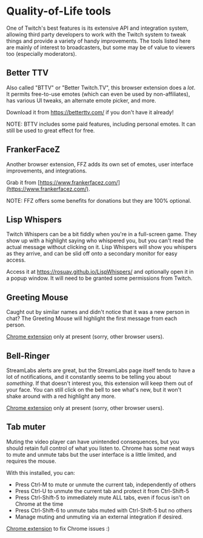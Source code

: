# Quality-of-Life tools

One of Twitch's best features is its extensive API and integration system,
allowing third party developers to work with the Twitch system to tweak things
and provide a variety of handy improvements. The tools listed here are mainly
of interest to broadcasters, but some may be of value to viewers too (especially
moderators).

## Better TTV

Also called "BTTV" or "Better Twitch.TV", this browser extension does a *lot*.
It permits free-to-use emotes (which can even be used by non-affiliates), has
various UI tweaks, an alternate emote picker, and more.

Download it from https://betterttv.com/ if you don't have it already!

NOTE: BTTV includes some paid features, including personal emotes. It can
still be used to great effect for free.

## FrankerFaceZ

Another browser extension, FFZ adds its own set of emotes, user interface
improvements, and integrations.

Grab it from [https://www.frankerfacez.com/](https://www.frankerfacez.com/).

NOTE: FFZ offers some benefits for donations but they are 100% optional.

## Lisp Whispers

Twitch Whispers can be a bit fiddly when you're in a full-screen game. They
show up with a highlight saying who whispered you, but you can't read the
actual message without clicking on it. Lisp Whispers will show you whispers
as they arrive, and can be slid off onto a secondary monitor for easy access.

Access it at https://rosuav.github.io/LispWhispers/ and optionally open it in
a popup window. It will need to be granted some permissions from Twitch.

## Greeting Mouse

Caught out by similar names and didn't notice that it was a new person in chat?
The Greeting Mouse will highlight the first message from each person.

[Chrome extension](https://chrome.google.com/webstore/detail/greeting-mouse/ncfbcmbgihgdlljhambifpmfgdpbdjom)
only at present (sorry, other browser users).

## Bell-Ringer

StreamLabs alerts are great, but the StreamLabs page itself tends to have a lot
of notifications, and it constantly seems to be telling you about *something*.
If that doesn't interest you, this extension will keep them out of your face.
You can still click on the bell to see what's new, but it won't shake around
with a red highlight any more.

[Chrome extension](https://chrome.google.com/webstore/detail/bell-ringer/kffjmeljahpbomnnkjfjomemefgkdnlc)
only at present (sorry, other browser users).

## Tab muter

Muting the video player can have unintended consequences, but you should retain
full control of what you listen to. Chrome has some neat ways to mute and
unmute tabs but the user interface is a little limited, and requires the mouse.

With this installed, you can:
* Press Ctrl-M to mute or unmute the current tab, independently of others
* Press Ctrl-U to unmute the current tab and protect it from Ctrl-Shift-5
* Press Ctrl-Shift-5 to immediately mute ALL tabs, even if focus isn't on
  Chrome at the time
* Press Ctrl-Shift-6 to unmute tabs muted with Ctrl-Shift-5 but no others
* Manage muting and unmuting via an external integration if desired.

[Chrome extension](https://chrome.google.com/webstore/detail/websocket-tab-muter/fkchodnonbibmpdohfedhflalajgebkf)
to fix Chrome issues :)
